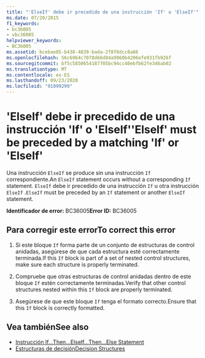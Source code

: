 ```yaml
---
title: "'ElseIf' debe ir precedido de una instrucción 'If' o 'ElseIf'"
ms.date: 07/20/2015
f1_keywords:
- bc36005
- vbc36005
helpviewer_keywords:
- BC36005
ms.assetid: bcebae85-b438-4839-bada-2f8f8dcc8a86
ms.openlocfilehash: 56c6964c7078d66d84a9960b4206efe931fb926f
ms.sourcegitcommit: bf5c5850654187705bc94cc40ebfb62fe346ab02
ms.translationtype: MT
ms.contentlocale: es-ES
ms.lasthandoff: 09/23/2020
ms.locfileid: "91099299"
---
```

# <a name="elseif-must-be-preceded-by-a-matching-if-or-elseif"></a><span data-ttu-id="b461b-102">'ElseIf' debe ir precedido de una instrucción 'If' o 'ElseIf'</span><span class="sxs-lookup"><span data-stu-id="b461b-102">'ElseIf' must be preceded by a matching 'If' or 'ElseIf'</span></span>

<span data-ttu-id="b461b-103">Una instrucción `ElseIf` se produce sin una instrucción `If` correspondiente.</span><span class="sxs-lookup"><span data-stu-id="b461b-103">An `ElseIf` statement occurs without a corresponding `If` statement.</span></span> <span data-ttu-id="b461b-104">`ElseIf` debe ir precedido de una instrucción `If` u otra instrucción `ElseIf` .</span><span class="sxs-lookup"><span data-stu-id="b461b-104">`ElseIf` must be preceded by an `If` statement or another `ElseIf` statement.</span></span>  
  
 <span data-ttu-id="b461b-105">**Identificador de error:** BC36005</span><span class="sxs-lookup"><span data-stu-id="b461b-105">**Error ID:** BC36005</span></span>  
  
## <a name="to-correct-this-error"></a><span data-ttu-id="b461b-106">Para corregir este error</span><span class="sxs-lookup"><span data-stu-id="b461b-106">To correct this error</span></span>  
  
1. <span data-ttu-id="b461b-107">Si este bloque `If` forma parte de un conjunto de estructuras de control anidadas, asegúrese de que cada estructura esté correctamente terminada.</span><span class="sxs-lookup"><span data-stu-id="b461b-107">If this `If` block is part of a set of nested control structures, make sure each structure is properly terminated.</span></span>  
  
2. <span data-ttu-id="b461b-108">Compruebe que otras estructuras de control anidadas dentro de este bloque `If` estén correctamente terminadas.</span><span class="sxs-lookup"><span data-stu-id="b461b-108">Verify that other control structures nested within this `If` block are properly terminated.</span></span>  
  
3. <span data-ttu-id="b461b-109">Asegúrese de que este bloque `If` tenga el formato correcto.</span><span class="sxs-lookup"><span data-stu-id="b461b-109">Ensure that this `If` block is correctly formatted.</span></span>  
  
## <a name="see-also"></a><span data-ttu-id="b461b-110">Vea también</span><span class="sxs-lookup"><span data-stu-id="b461b-110">See also</span></span>

- [<span data-ttu-id="b461b-111">Instrucción If...Then...Else</span><span class="sxs-lookup"><span data-stu-id="b461b-111">If...Then...Else Statement</span></span>](../language-reference/statements/if-then-else-statement.md)
- [<span data-ttu-id="b461b-112">Estructuras de decisión</span><span class="sxs-lookup"><span data-stu-id="b461b-112">Decision Structures</span></span>](../programming-guide/language-features/control-flow/decision-structures.md)
